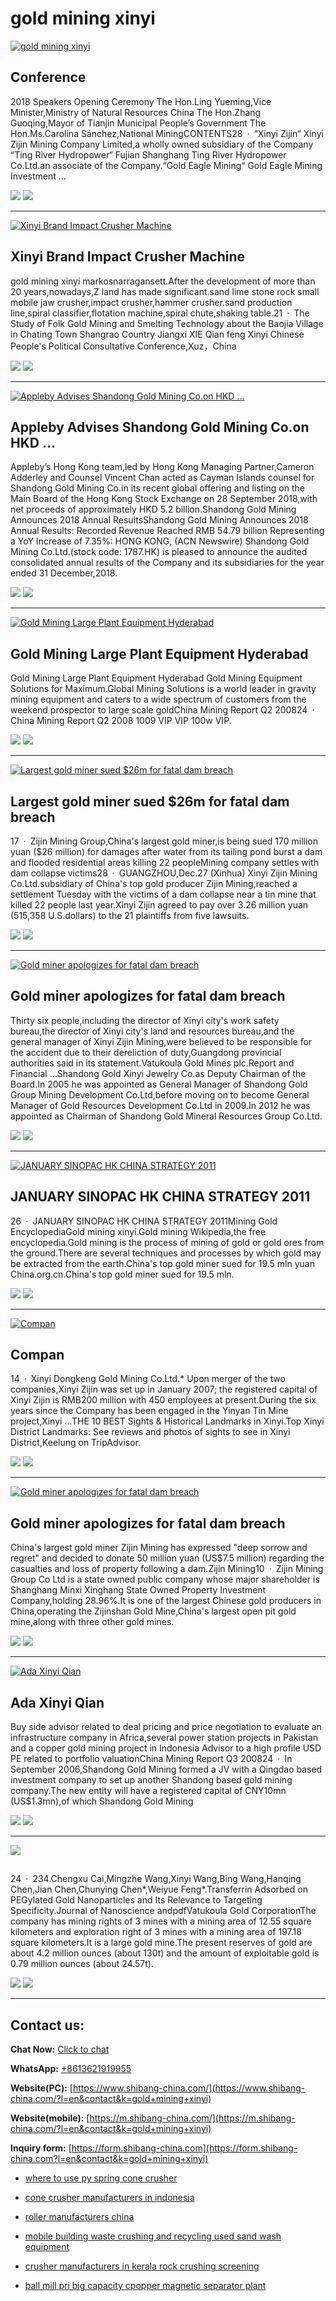 # gold mining xinyi

<a href="https://swt.shibang-china.com/?l=en&img&k=gold+mining+xinyi" target="_blank">![gold mining xinyi](http://static.shibang-china.com/all-800x300/924.jpg)</a>

## Conference
2018 Speakers Opening Ceremony The Hon.Ling Yueming,Vice Minister,Ministry of Natural Resources China The Hon.Zhang Guoqing,Mayor of Tianjin Municipal People’s Government The Hon.Ms.Carolina S&#225;nchez,National MiningCONTENTS28&ensp;&#0183;&ensp;“Xinyi Zijin“ Xinyi Zijin Mining Company Limited,a wholly owned subsidiary of the Company “Ting River Hydropower“ Fujian Shanghang Ting River Hydropower Co.Ltd.an associate of the Company.“Gold Eagle Mining“ Gold Eagle Mining Investment …


<a href="https://whatsapp.shibangsoft.com/WhatsApp.php" target="_blank" title="WhatsApp">![](http://static.shibang-china.com/icon/whatsapp.png)</a> <a href="https://swt.shibang-china.com/?l=en&icon&k=gold+mining+xinyi" target="_blank">![](http://static.shibang-china.com/icon/chat-en.png)</a>

---

<a href="https://swt.shibang-china.com/?l=en&img&k=gold+mining+xinyi" target="_blank">![Xinyi Brand Impact Crusher Machine](http://static.shibang-china.com/all-800x300/907.jpg)</a>

## Xinyi Brand Impact Crusher Machine
gold mining xinyi markosnarragansett.After the development of more than 20 years,nowadays,Z land has made significant.sand lime stone rock small mobile jaw crusher,impact crusher,hammer crusher.sand production line,spiral classifier,flotation machine,spiral chute,shaking table.21&ensp;&#0183;&ensp;The Study of Folk Gold Mining and Smelting Technology about the Baojia Village in Chating Town Shangrao Country Jiangxi XIE Qian feng Xinyi Chinese People's Political Consultative Conference,Xuz，China


<a href="https://whatsapp.shibangsoft.com/WhatsApp.php" target="_blank" title="WhatsApp">![](http://static.shibang-china.com/icon/whatsapp.png)</a> <a href="https://swt.shibang-china.com/?l=en&icon&k=gold+mining+xinyi" target="_blank">![](http://static.shibang-china.com/icon/chat-en.png)</a>

---

<a href="https://swt.shibang-china.com/?l=en&img&k=gold+mining+xinyi" target="_blank">![Appleby Advises Shandong Gold Mining Co.on HKD …](http://static.shibang-china.com/all-800x300/1083.jpg)</a>

## Appleby Advises Shandong Gold Mining Co.on HKD …
Appleby’s Hong Kong team,led by Hong Kong Managing Partner,Cameron Adderley and Counsel Vincent Chan acted as Cayman Islands counsel for Shandong Gold Mining Co.in its recent global offering and listing on the Main Board of the Hong Kong Stock Exchange on 28 September 2018,with net proceeds of approximately HKD 5.2 billion.Shandong Gold Mining Announces 2018 Annual ResultsShandong Gold Mining Announces 2018 Annual Results: Recorded Revenue Reached RMB 54.79 billion Representing a YoY Increase of 7.35%: HONG KONG, (ACN Newswire) Shandong Gold Mining Co.Ltd.(stock code: 1787.HK) is pleased to announce the audited consolidated annual results of the Company and its subsidiaries for the year ended 31 December,2018.


<a href="https://whatsapp.shibangsoft.com/WhatsApp.php" target="_blank" title="WhatsApp">![](http://static.shibang-china.com/icon/whatsapp.png)</a> <a href="https://swt.shibang-china.com/?l=en&icon&k=gold+mining+xinyi" target="_blank">![](http://static.shibang-china.com/icon/chat-en.png)</a>

---

<a href="https://swt.shibang-china.com/?l=en&img&k=gold+mining+xinyi" target="_blank">![Gold Mining Large Plant Equipment Hyderabad](http://static.shibang-china.com/all-800x300/797.jpg)</a>

## Gold Mining Large Plant Equipment Hyderabad
Gold Mining Large Plant Equipment Hyderabad Gold Mining Equipment Solutions for Maximum.Global Mining Solutions is a world leader in gravity mining equipment and caters to a wide spectrum of customers from the weekend prospector to large scale goldChina Mining Report Q2 200824&ensp;&#0183;&ensp;China Mining Report Q2 2008 1009 VIP VIP 100w VIP.


<a href="https://whatsapp.shibangsoft.com/WhatsApp.php" target="_blank" title="WhatsApp">![](http://static.shibang-china.com/icon/whatsapp.png)</a> <a href="https://swt.shibang-china.com/?l=en&icon&k=gold+mining+xinyi" target="_blank">![](http://static.shibang-china.com/icon/chat-en.png)</a>

---

<a href="https://swt.shibang-china.com/?l=en&img&k=gold+mining+xinyi" target="_blank">![Largest gold miner sued $26m for fatal dam breach](http://static.shibang-china.com/all-800x300/866.jpg)</a>

## Largest gold miner sued $26m for fatal dam breach
17&ensp;&#0183;&ensp;Zijin Mining Group,China's largest gold miner,is being sued 170 million yuan ($26 million) for damages after water from its tailing pond burst a dam and flooded residential areas killing 22 peopleMining company settles with dam collapse victims28&ensp;&#0183;&ensp;GUANGZHOU,Dec.27 (Xinhua) Xinyi Zijin Mining Co.Ltd.subsidiary of China's top gold producer Zijin Mining,reached a settlement Tuesday with the victims of a dam collapse near a tin mine that killed 22 people last year.Xinyi Zijin agreed to pay over 3.26 million yuan (515,358 U.S.dollars) to the 21 plaintiffs from five lawsuits.


<a href="https://whatsapp.shibangsoft.com/WhatsApp.php" target="_blank" title="WhatsApp">![](http://static.shibang-china.com/icon/whatsapp.png)</a> <a href="https://swt.shibang-china.com/?l=en&icon&k=gold+mining+xinyi" target="_blank">![](http://static.shibang-china.com/icon/chat-en.png)</a>

---

<a href="https://swt.shibang-china.com/?l=en&img&k=gold+mining+xinyi" target="_blank">![Gold miner apologizes for fatal dam breach](http://static.shibang-china.com/all-800x300/355.jpg)</a>

## Gold miner apologizes for fatal dam breach
Thirty six people,including the director of Xinyi city's work safety bureau,the director of Xinyi city's land and resources bureau,and the general manager of Xinyi Zijin Mining,were believed to be responsible for the accident due to their dereliction of duty,Guangdong provincial authorities said in its statement.Vatukoula Gold Mines plc.Report and Financial …Shandong Gold Xinyi Jewelry Co.as Deputy Chairman of the Board.In 2005 he was appointed as General Manager of Shandong Gold Group Mining Development Co.Ltd,before moving on to become General Manager of Gold Resources Development Co.Ltd in 2009.In 2012 he was appointed as Chairman of Shandong Gold Mineral Resources Group Co.Ltd.


<a href="https://whatsapp.shibangsoft.com/WhatsApp.php" target="_blank" title="WhatsApp">![](http://static.shibang-china.com/icon/whatsapp.png)</a> <a href="https://swt.shibang-china.com/?l=en&icon&k=gold+mining+xinyi" target="_blank">![](http://static.shibang-china.com/icon/chat-en.png)</a>

---

<a href="https://swt.shibang-china.com/?l=en&img&k=gold+mining+xinyi" target="_blank">![JANUARY SINOPAC HK CHINA STRATEGY 2011](http://static.shibang-china.com/all-800x300/1491.jpg)</a>

## JANUARY SINOPAC HK CHINA STRATEGY 2011
26&ensp;&#0183;&ensp;JANUARY SINOPAC HK CHINA STRATEGY 2011Mining Gold EncyclopediaGold mining xinyi.Gold mining Wikipedia,the free encyclopedia.Gold mining is the process of mining of gold or gold ores from the ground.There are several techniques and processes by which gold may be extracted from the earth.China's top gold miner sued for 19.5 mln yuan China.org.cn.China's top gold miner sued for 19.5 mln.


<a href="https://whatsapp.shibangsoft.com/WhatsApp.php" target="_blank" title="WhatsApp">![](http://static.shibang-china.com/icon/whatsapp.png)</a> <a href="https://swt.shibang-china.com/?l=en&icon&k=gold+mining+xinyi" target="_blank">![](http://static.shibang-china.com/icon/chat-en.png)</a>

---

<a href="https://swt.shibang-china.com/?l=en&img&k=gold+mining+xinyi" target="_blank">![Compan](http://static.shibang-china.com/all-800x300/960.jpg)</a>

## Compan
14&ensp;&#0183;&ensp;Xinyi Dongkeng Gold Mining Co.Ltd.* Upon merger of the two companies,Xinyi Zijin was set up in January 2007; the registered capital of Xinyi Zijin is RMB200 million with 450 employees at present.During the six years since the Company has been engaged in the Yinyan Tin Mine project,Xinyi …THE 10 BEST Sights &amp; Historical Landmarks in Xinyi.Top Xinyi District Landmarks: See reviews and photos of sights to see in Xinyi District,Keelung on TripAdvisor.


<a href="https://whatsapp.shibangsoft.com/WhatsApp.php" target="_blank" title="WhatsApp">![](http://static.shibang-china.com/icon/whatsapp.png)</a> <a href="https://swt.shibang-china.com/?l=en&icon&k=gold+mining+xinyi" target="_blank">![](http://static.shibang-china.com/icon/chat-en.png)</a>

---

<a href="https://swt.shibang-china.com/?l=en&img&k=gold+mining+xinyi" target="_blank">![Gold miner apologizes for fatal dam breach](http://static.shibang-china.com/all-800x300/1116.jpg)</a>

## Gold miner apologizes for fatal dam breach
China's largest gold miner Zijin Mining has expressed &quot;deep sorrow and regret&quot; and decided to donate 50 million yuan (US$7.5 million) regarding the casualties and loss of property following a dam.Zijin Mining10&ensp;&#0183;&ensp;Zijin Mining Group Co Ltd is a state owned public company whose major shareholder is Shanghang Minxi Xinghang State Owned Property Investment Company,holding 28.96%.It is one of the largest Chinese gold producers in China,operating the Zijinshan Gold Mine,China's largest open pit gold mine,along with three other gold mines.


<a href="https://whatsapp.shibangsoft.com/WhatsApp.php" target="_blank" title="WhatsApp">![](http://static.shibang-china.com/icon/whatsapp.png)</a> <a href="https://swt.shibang-china.com/?l=en&icon&k=gold+mining+xinyi" target="_blank">![](http://static.shibang-china.com/icon/chat-en.png)</a>

---

<a href="https://swt.shibang-china.com/?l=en&img&k=gold+mining+xinyi" target="_blank">![Ada Xinyi Qian](http://static.shibang-china.com/all-800x300/1075.jpg)</a>

## Ada Xinyi Qian
Buy side advisor related to deal pricing and price negotiation to evaluate an infrastructure company in Africa,several power station projects in Pakistan and a copper gold mining project in Indonesia Advisor to a high profile USD PE related to portfolio valuationChina Mining Report Q3 200824&ensp;&#0183;&ensp;In September 2006,Shandong Gold Mining formed a JV with a Qingdao based investment company to set up another Shandong based gold mining company.The new entity will have a registered capital of CNY10mn (US$1.3mn),of which Shandong Gold Mining


<a href="https://whatsapp.shibangsoft.com/WhatsApp.php" target="_blank" title="WhatsApp">![](http://static.shibang-china.com/icon/whatsapp.png)</a> <a href="https://swt.shibang-china.com/?l=en&icon&k=gold+mining+xinyi" target="_blank">![](http://static.shibang-china.com/icon/chat-en.png)</a>

---

<a href="https://swt.shibang-china.com/?l=en&img&k=gold+mining+xinyi" target="_blank">![](http://static.shibang-china.com/all-800x300/1375.jpg)</a>

## 
24&ensp;&#0183;&ensp;234.Chengxu Cai,Mingzhe Wang,Xinyi Wang,Bing Wang,Hanqing Chen,Jian Chen,Chunying Chen*,Weiyue Feng*.Transferrin Adsorbed on PEGylated Gold Nanoparticles and Its Relevance to Targeting Specificity.Journal of Nanoscience andpdfVatukoula Gold CorporationThe company has mining rights of 3 mines with a mining area of 12.55 square kilometers and exploration right of 3 mines with a mining area of 197.18 square kilometers.It is a large gold mine.The present reserves of gold are about 4.2 million ounces (about 130t) and the amount of exploitable gold is 0.79 million ounces (about 24.57t).


<a href="https://whatsapp.shibangsoft.com/WhatsApp.php" target="_blank" title="WhatsApp">![](http://static.shibang-china.com/icon/whatsapp.png)</a> <a href="https://swt.shibang-china.com/?l=en&icon&k=gold+mining+xinyi" target="_blank">![](http://static.shibang-china.com/icon/chat-en.png)</a>

---
## Contact us:

**Chat Now:** [Click to chat](https://swt.shibang-china.com?l=en&contact&k=gold+mining+xinyi)

**WhatsApp:**  [+8613621919955](https://whatsapp.shibangsoft.com/WhatsApp.php)

**Website(PC):** [https://www.shibang-china.com/](https://www.shibang-china.com/?l=en&contact&k=gold+mining+xinyi)

**Website(mobile):** [https://m.shibang-china.com/](https://m.shibang-china.com/?l=en&contact&k=gold+mining+xinyi)

**Inquiry form:** [https://form.shibang-china.com](https://form.shibang-china.com?l=en&contact&k=gold+mining+xinyi)

* [where to use py spring cone crusher](../166/where%20to%20use%20py%20spring%20cone%20crusher.md)

* [cone crusher manufacturers in indonesia](../168/cone%20crusher%20manufacturers%20in%20indonesia.md)

* [roller manufacturers china](../164/roller%20manufacturers%20china.md)

* [mobile building waste crushing and recycling used sand wash equipment](../163/mobile%20building%20waste%20crushing%20and%20recycling%20used%20sand%20wash%20equipment.md)

* [crusher manufacturers in kerala rock crushing screening](../168/crusher%20manufacturers%20in%20kerala%20rock%20crushing%20screening.md)

* [ball mill pri big capacity cpopper magnetic separator plant](../164/ball%20mill%20pri%20big%20capacity%20cpopper%20magnetic%20separator%20plant.md)